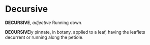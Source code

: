 # Decursive

**DECURSIVE**, _adjective_ Running down.

**DECURSIVE**ly pinnate, in botany, applied to a leaf, having the leaflets decurrent or running along the petiole.